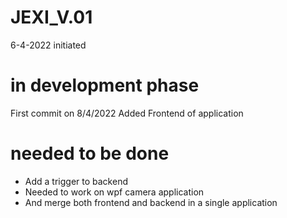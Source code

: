 # JEXI_V.01
6-4-2022 initiated

# in development phase 
First commit on 8/4/2022 Added Frontend of application 

# needed to be done 
* Add a trigger to backend 
* Needed to work on wpf camera application 
* And merge both frontend and backend in a single application 
